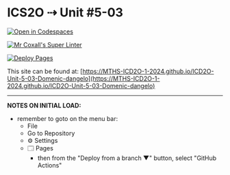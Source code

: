 # ICS2O ⇢ Unit #5-03

[![Open in Codespaces](https://classroom.github.com/assets/launch-codespace-2972f46106e565e64193e422d61a12cf1da4916b45550586e14ef0a7c637dd04.svg)](https://classroom.github.com/open-in-codespaces?assignment_repo_id=19311100)

[![Mr Coxall's Super Linter](https://github.com/MTHS-ICD2O-1-2024/ICD2O-Unit-5-03-Domenic-dangelo/workflows/Mr%20Coxall's%20Super%20Linter/badge.svg)](https://github.com/MTHS-ICD2O-1-2024/ICD2O-Unit-5-03-Domenic-dangelo/actions)

[![Deploy Pages](https://github.com/MTHS-ICD2O-1-2024/ICD2O-Unit-5-03-Domenic-dangelo/workflows/Deploy%20Pages/badge.svg)](https://github.com/MTHS-ICD2O-1-2024/ICD2O-Unit-5-03-Domenic-dangelo/actions)

This site can be found at: [https://MTHS-ICD2O-1-2024.github.io/ICD2O-Unit-5-03-Domenic-dangelo](https://MTHS-ICD2O-1-2024.github.io/ICD2O-Unit-5-03-Domenic-dangelo)

---

**NOTES ON INITIAL LOAD:**
- remember to goto on the menu bar:
  - File
  - Go to Repository
  - ⚙ Settings
  - 🗔 Pages
    - then from the "Deploy from a branch ▼" button, select "GitHub Actions"
